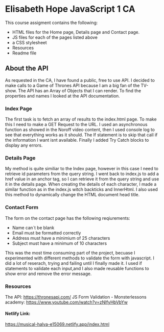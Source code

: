 # Elisabeth Hope JavaScript 1 CA

This course assigment contains the following:

- HTML files for the Home page, Details page and Contact page.
- JS files for each of the pages listed above
- a CSS stylesheet
- Resources
- Readme file

## About the API

As requested in the CA, I have found a public, free to use API.
I decided to make calls to a Game of Thrones API because I am a big fan of the TV-show.
The API has an Array of Objects that I can render.
To find the properties and names I looked at the API documentation.

### Index Page

The first task is to fetch an array of results to the index.html page. To make this I need to make a GET Request to the URL. I used an asynchronous function as showed in the Noroff video content, then I used console log to see that everything works as it should. The If statement is to skip that call if the information I want isnt available. Finally I added Try Catch blocks to display any errors.

### Details Page

My method is quite similiar to the Index page, however in this case I need to retrieve id parameters from the query string.
I went back to index.js to add a href value in an anchor tag, so I can retrieve it from the query string and use it in the details page. When creating the details of each character, I made a similar function as in the index.js witch backticks and InnerHtml. I also used this method to dynamically change the HTML document head title.

### Contact Form

The form on the contact page has the following reqiurements:

- Name can´t be blank
- Email must be formatted correctly
- Address must have a minimium of 25 characters
- Subject must have a minimum of 10 characters

This was the most time consuming part of the project, becuase I experimented with different methods to validate the form with javascript. I did a lot of reserach, trying and failing until I finally made it. I used if statements to validate each input,and I also made reusable functions to show error and remove the error message.

### Resources

The API: https://thronesapi.com/
JS Form Validation - Monsterlessons academy: https://www.youtube.com/watch?v=zNIfyHbVbYw

#### Netlify Link:

https://musical-halva-e15069.netlify.app/index.html
